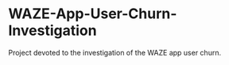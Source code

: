 # WAZE-App-User-Churn-Investigation
Project devoted to the investigation of the WAZE app user churn.
